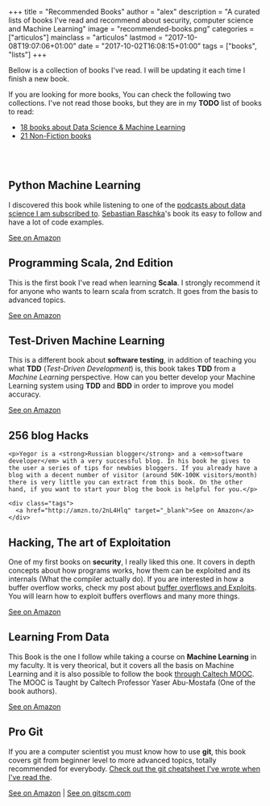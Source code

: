 +++
title = "Recommended Books"
author = "alex"
description = "A curated lists of books I've read and recommend about security, computer science and Machine Learning"
image = "recommended-books.png"
categories = ["articulos"]
mainclass = "articulos"
lastmod = "2017-10-08T19:07:06+01:00"
date = "2017-10-02T16:08:15+01:00"
tags = ["books", "lists"]
+++

Bellow is a collection of books I've read. I will be updating it each time I finish a new book.

If you are looking for more books, You can check the following two collections. I've not read those books, but they are in my __TODO__ list of books to read:

- [18 books about Data Science & Machine Learning](https://elbauldelprogramador.com/9-libros-que-debes-leer-para-ser-un-data-scientist-o-data-engineer/)
- [21 Non-Fiction books](https://elbauldelprogramador.com/5-libros-de-no-ficcion-que-todo-geek-deberia-leer/ "21 Non-Fiction book")

</br></br>

<div class="row-post flex-grid">

  <article class="box-item animate">
    <h2>Python Machine Learning</h2>
    <figure>
      <a href="/img/pythonmachinelearning.jpg">
        <amp-img
          on="tap:lightbox1"
          role="button"
          tabindex="0"
          layout="responsive"
          src="/img/pythonmachinelearning.jpg"
          alt="Python Machine Learning book"
          title="Python Machine Learning"
          sizes="(min-width: 260px) 260px, 100vw"
          width="260"
          height="320">
        </amp-img>
      </a>
    </figure>
    <p>I discovered this book while listening to one of the <a href="/en/resources-channels-blogs-podcast-about-computer-science-security-data-science/" target="_blank" title="">podcasts about data science I am subscribed to</a>. <a href="https://sebastianraschka.com/" target="_blank" title="Sebastian Raschka">Sebastian Raschka</a>'s book its easy to follow and have a lot of code examples.</p>
    <div class="tags">
      <a href="$3" target="_blank">See on Amazon</a>
    </div>
  </article>


  <article class="box-item animate">
    <h2>Programming Scala, 2nd Edition</h2>
    <figure>
      <a href="/img/programmingscala.jpg">
        <amp-img
          on="tap:lightbox1"
          role="button"
          tabindex="0"
          layout="responsive"
          src="/img/programmingscala.jpg"
          alt="Programming Scala, 2nd Edition"
          title="Programming Scala, 2nd Edition"
          sizes="(min-width: 260px) 260px, 100vw"
          width="260"
          height="341">
        </amp-img>
      </a>
    </figure>
    <p>This is the first book I've read when learning <strong>Scala</strong>. I strongly recommend it for anyone who wants to learn scala from scratch. It goes from the basis to advanced topics.</p>
    <div class="tags">
      <a href="http://amzn.to/2njGcel" target="_blank">See on Amazon</a>
    </div>
  </article>

  <article class="box-item animate">
    <h2>Test-Driven Machine Learning</h2>
    <figure>
      <a href="/img/tdd.jpg">
        <amp-img
          on="tap:lightbox1"
          role="button"
          tabindex="0"
          layout="responsive"
          src="/img/tdd.jpg"
          alt="Test-Driven Machine Learning"
          title="Test-Driven Machine Learning"
          sizes="(min-width: 260px) 260px, 100vw"
          width="260"
          height="320">
        </amp-img>
      </a>
    </figure>
    <p>This is a different book about <strong>software testing</strong>, in addition of teaching you what <strong>TDD</strong> (<em>Test-Driven Development</em>) is, this book takes <strong>TDD</strong> from a <em>Machine Learning</em> perspective. How can you better develop your Machine Learning system using <strong>TDD</strong> and <strong>BDD</strong> in order to improve you model accuracy.</p>
    <div class="tags">
      <a href="http://amzn.to/2nHfptg" target="_blank">See on Amazon</a>
    </div>
  </article>

  <article class="box-item animate">
    <h2>256 blog Hacks</h2>
    <figure>
      <a href="/img/256bloghacks.jpg">
        <amp-img
          on="tap:lightbox1"
          role="button"
          tabindex="0"
          layout="responsive"
          src="/img/256bloghacks.jpg"
          alt="256 blog hacks"
          title="256 blog hacks"
          sizes="(min-width: 260px) 260px, 100vw"
          width="260"
          height="390">
        </amp-img>
      </a>
    </figure>

    <p>Yegor is a <strong>Russian blogger</strong> and a <em>software developer</em> with a very successful blog. In his book he gives to the user a series of tips for newbies bloggers. If you already have a blog with a decent number of visitor (around 50K-100K visitors/month) there is very little you can extract from this book. On the other hand, if you want to start your blog the book is helpful for you.</p>

    <div class="tags">
      <a href="http://amzn.to/2nL4Hlq" target="_blank">See on Amazon</a>
    </div>
  </article>

  <article class="box-item animate">
    <h2>Hacking, The art of Exploitation</h2>
    <figure>
      <a href="/img/artofexploitation.jpg">
        <amp-img
          on="tap:lightbox1"
          role="button"
          tabindex="0"
          layout="responsive"
          src="/img/artofexploitation.jpg"
          alt="The art of exploitation"
          title="The art of exploitation"
          sizes="(min-width: 260px) 260px, 100vw"
          width="260"
          height="342">
        </amp-img>
      </a>
    </figure>
    <p>One of my first books on <strong>security</strong>, I really liked this one. It covers in depth concepts about how programs works,  how them can be exploited and its internals (What the compiler actually do). If you are interested in how a buffer overflow works, check my post about <a href="https://elbauldelprogramador.com/explotacion-buffers-overflows-y-exploits-parte-i/" title="buffer overflows and Exploits">buffer overflows and Exploits</a>. You will learn how to exploit buffers overflows and many more things.</p>
    <div class="tags">
      <a href="http://amzn.to/2njWF1E" target="_blank">See on Amazon</a>
    </div>
  </article>

  <article class="box-item animate">
    <h2>Learning From Data</h2>
    <figure>
      <a href="/img/ml/Learning From-Data-by-Yaser.jpg">
        <amp-img
          on="tap:lightbox1"
          role="button"
          tabindex="0"
          layout="responsive"
          src="/img/ml/Learning From-Data-by-Yaser.jpg"
          alt="Learning from data"
          title="Learning from data"
          sizes="(min-width: 260px) 260px, 100vw"
          width="260"
          height="340">
        </amp-img>
      </a>
    </figure>
    <p>This Book is the one I follow while taking a course on <strong>Machine Learning</strong> in my faculty. It is very theorical, but it covers all the basis on Machine Learning and it is also possible to follow the book <a href="http://work.caltech.edu/telecourse.html" target="_blank">through Caltech MOOC</a>. The MOOC is Taught by Caltech Professor Yaser Abu-Mostafa (One of the book authors).</p>
    <div class="tags">
      <a href="https://www.amazon.com/Learning-Data-Yaser-S-Abu-Mostafa/dp/1600490069/" target="_blank">See on Amazon</a>
    </div>
  </article>

  <article class="box-item animate">
    <h2>Pro Git</h2>
    <figure>
      <a href="/img/progit.jpg">
        <amp-img
          on="tap:lightbox1"
          role="button"
          tabindex="0"
          layout="responsive"
          src="/img/progit.jpg"
          alt="Pro Git"
          title="Pro Git"
          sizes="(min-width: 260px) 260px, 100vw"
          width="260"
          height="321">
        </amp-img>
      </a>
    </figure>
    <p>If you are a computer scientist you must know how to use <strong>git</strong>, this book covers git from beginner level to more advanced topics, totally recommended for everybody. <a href="https://elbauldelprogramador.com/mini-tutorial-y-chuleta-de-comandos-git/">Check out the git cheatsheet I've wrote when I've read the</a>.</p>
    <div class="tags">
      <a href="http://amzn.to/2nPnWdP" target="_blank">See on Amazon</a> | <a href="https://git-scm.com/book/en/v2" target="_blank" title="Ver en gitscm.com">See on gitscm.com</a>
    </div>
  </article>
</div>
